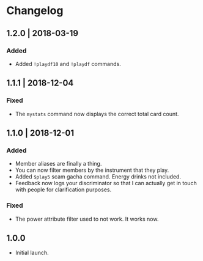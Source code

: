 # Changelog

## 1.2.0 | 2018-03-19

### Added
- Added `!playdf10` and `!playdf` commands.

## 1.1.1 | 2018-12-04

### Fixed
- The `mystats` command now displays the correct total card count.

## 1.1.0 | 2018-12-01

### Added
- Member aliases are finally a thing.
- You can now filter members by the instrument that they play. 
- Added `$play5` scam gacha command. Energy drinks not included.
- Feedback now logs your discriminator so that I can actually get in touch 
with people for clarification purposes.

### Fixed
- The power attribute filter used to not work. It works now. 

## 1.0.0

- Initial launch.